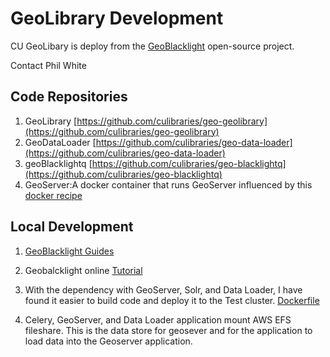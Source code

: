 # GeoLibrary Development

CU GeoLibary is deploy from the [GeoBlacklight](https://geoblacklight.org/) open-source project. 

Contact Phil White

## Code Repositories

1. GeoLibrary [https://github.com/culibraries/geo-geolibrary](https://github.com/culibraries/geo-geolibrary)
2. GeoDataLoader [https://github.com/culibraries/geo-data-loader](https://github.com/culibraries/geo-data-loader)
3. geoBlacklightq [https://github.com/culibraries/geo-blacklightq](https://github.com/culibraries/geo-blacklightq)
4. GeoServer:A docker container that runs GeoServer influenced by this [docker recipe](https://github.com/eliotjordan/docker-geoserver/blob/master/Dockerfile)

## Local Development

1. [GeoBlacklight Guides](https://geoblacklight.org/guides.html)
1. Geobalcklight online [Tutorial](https://geoblacklight.org/tutorials.html)
1. With the dependency with GeoServer, Solr, and Data Loader, I have found it easier to build code and deploy it to the Test cluster. [Dockerfile](https://github.com/culibraries/geo-geolibrary/blob/master/Dockerfile)

1. Celery, GeoServer,  and Data Loader application mount AWS EFS fileshare. This is the data store for geosever and for the application to load data into the Geoserver application.